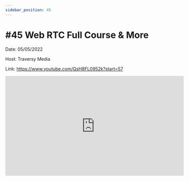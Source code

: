 ```yaml
---
sidebar_position: 45
---
```


# #45 Web RTC Full Course & More

Date: 05/05/2022

Host: Traversy Media

Link: https://www.youtube.com/QsH8FL0952k?start=57

<iframe width="560" height="315" src="https://www.youtube.com/embed/QsH8FL0952k?start=57" title="YouTube video player" frameborder="0" allow="accelerometer; autoplay; clipboard-write; encrypted-media; gyroscope; picture-in-picture; web-share" allowfullscreen></iframe>